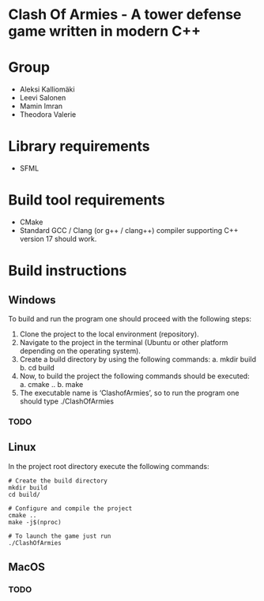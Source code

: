 # Clash Of Armies - A tower defense game written in modern C++

# Group
- Aleksi Kalliomäki
- Leevi Salonen
- Mamin Imran
- Theodora Valerie

# Library requirements

* SFML

# Build tool requirements

* CMake
* Standard GCC / Clang (or g++ / clang++) compiler supporting C++ version 17 should work.

# Build instructions

## Windows
To build and run the program one should proceed with the following steps:
1. Clone the project to the local environment (repository).
2. Navigate to the project in the terminal (Ubuntu or other platform depending on the operating system).
3. Create a build directory by using the following commands:
    a. mkdir build
    b. cd build
4. Now, to build the project the following commands should be executed:
    a. cmake ..
    b. make
5. The executable name is ‘ClashofArmies’, so to run the program one should type
./ClashOfArmies


### TODO

## Linux

In the project root directory execute the following commands:
```
# Create the build directory
mkdir build
cd build/

# Configure and compile the project
cmake ..
make -j$(nproc)

# To launch the game just run
./ClashOfArmies
```

## MacOS

### TODO
